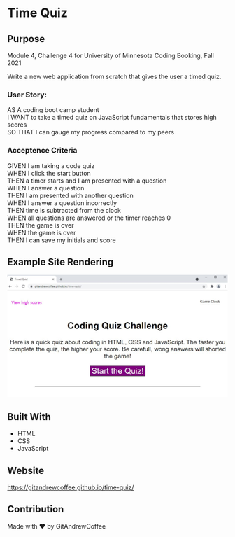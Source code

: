 # Time Quiz

## Purpose
Module 4, Challenge 4 for University of Minnesota Coding Booking, Fall 2021  

Write a new web application from scratch that gives the user a timed quiz.  

### User Story:

AS A coding boot camp student  
I WANT to take a timed quiz on JavaScript fundamentals that stores high scores  
SO THAT I can gauge my progress compared to my peers  

### Acceptence Criteria
GIVEN I am taking a code quiz  
WHEN I click the start button  
THEN a timer starts and I am presented with a question  
WHEN I answer a question  
THEN I am presented with another question  
WHEN I answer a question incorrectly  
THEN time is subtracted from the clock  
WHEN all questions are answered or the timer reaches 0  
THEN the game is over  
WHEN the game is over  
THEN I can save my initials and score  

## Example Site Rendering
![QuizStart](./assets/images/readme-screen-shot.jpg)


## Built With
* HTML
* CSS
* JavaScript

## Website
https://gitandrewcoffee.github.io/time-quiz/


## Contribution
Made with ❤️ by GitAndrewCoffee
